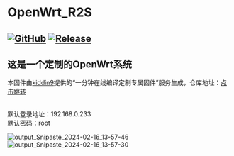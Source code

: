 # OpenWrt_R2S 
[![GitHub](https://img.shields.io/badge/-GitHub-181717?style=flat-square&logo=github)](https://github.com/lemon-o)
[![Release](https://img.shields.io/github/v/release/lemon-o/OpenWrt_R2S?include_prereleases&style=flat-square&color=#1F883D)](https://github.com/lemon-o/OpenWrt_R2S/releases)
---
这是一个定制的OpenWrt系统
---

本固件由[kiddin9](https://github.com/kiddin9)提供的“一分钟在线编译定制专属固件”服务生成，仓库地址：[点击跳转](https://github.com/kiddin9/OpenWrt_x86-r2s-r4s-r5s-N1)

<br>
默认登录地址：192.168.0.233
<br>
默认密码：root

![output_Snipaste_2024-02-16_13-57-46](https://github.com/lemon-o/OpenWrt_R2S/assets/69100023/ee793f55-fff5-40d2-9617-91063c96c8b9)
![output_Snipaste_2024-02-16_13-57-30](https://github.com/lemon-o/OpenWrt_R2S/assets/69100023/ec15e974-5afa-4f8c-8162-5c02841cc889)
